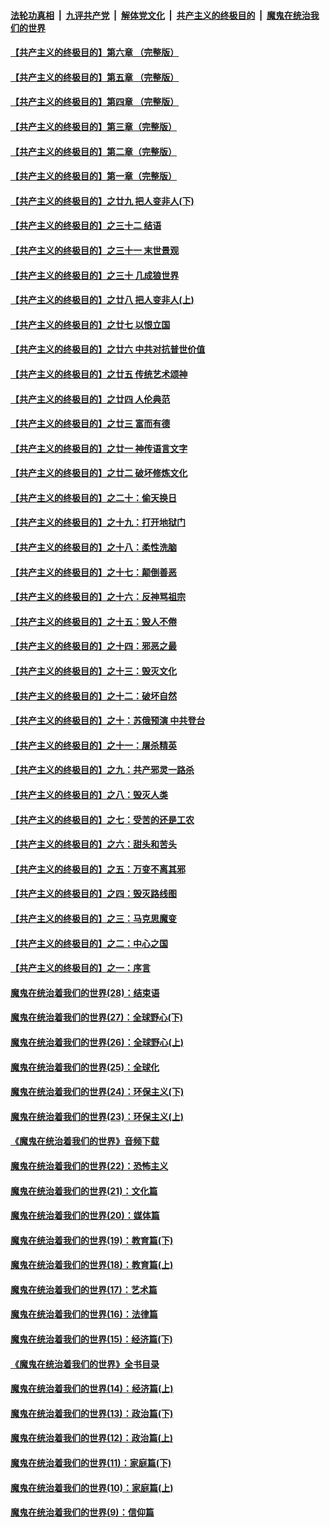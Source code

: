 ####  [法轮功真相](../../../../basic/blob/master/README.md?t=05162231) &nbsp;|&nbsp; [九评共产党](../../../../9ping.md/blob/master/README.md?t=05162231) &nbsp;|&nbsp; [解体党文化](../../../../jtdwh.md/blob/master/README.md?t=05162231)  &nbsp;|&nbsp; [共产主义的终极目的](../../../../gczydzjmd.md/blob/master/README.md?t=05162231) &nbsp;|&nbsp; [魔鬼在统治我们的世界](../../../../mgztzwmdsj.md/blob/master/README.md?t=05162231) 

#### [【共产主义的终极目的】第六章 （完整版）](../pages/nsc422/n11428913.md?t=05162231) 

#### [【共产主义的终极目的】第五章 （完整版）](../pages/nsc422/n11428912.md?t=05162231) 

#### [【共产主义的终极目的】第四章 （完整版）](../pages/nsc422/n11428907.md?t=05162231) 

#### [【共产主义的终极目的】第三章（完整版）](../pages/nsc422/n11428848.md?t=05162231) 

#### [【共产主义的终极目的】第二章（完整版）](../pages/nsc422/n11428831.md?t=05162231) 

#### [【共产主义的终极目的】第一章（完整版）](../pages/nsc422/n11417651.md?t=05162231) 

#### [【共产主义的终极目的】之廿九 把人变非人(下)](../pages/nsc422/n11344140.md?t=05162231) 

#### [【共产主义的终极目的】之三十二 结语](../pages/nsc422/n11360535.md?t=05162231) 

#### [【共产主义的终极目的】之三十一 末世景观](../pages/nsc422/n11351129.md?t=05162231) 

#### [【共产主义的终极目的】之三十 几成狼世界](../pages/nsc422/n11348280.md?t=05162231) 

#### [【共产主义的终极目的】之廿八 把人变非人(上)](../pages/nsc422/n11340492.md?t=05162231) 

#### [【共产主义的终极目的】之廿七 以恨立国](../pages/nsc422/n11336944.md?t=05162231) 

#### [【共产主义的终极目的】之廿六 中共对抗普世价值](../pages/nsc422/n11324785.md?t=05162231) 

#### [【共产主义的终极目的】之廿五 传统艺术颂神](../pages/nsc422/n11296396.md?t=05162231) 

#### [【共产主义的终极目的】之廿四 人伦典范](../pages/nsc422/n11296397.md?t=05162231) 

#### [【共产主义的终极目的】之廿三 富而有德](../pages/nsc422/n11283598.md?t=05162231) 

#### [【共产主义的终极目的】之廿一 神传语言文字](../pages/nsc422/n11263265.md?t=05162231) 

#### [【共产主义的终极目的】之廿二 破坏修炼文化](../pages/nsc422/n11245728.md?t=05162231) 

#### [【共产主义的终极目的】之二十：偷天换日](../pages/nsc422/n11238846.md?t=05162231) 

#### [【共产主义的终极目的】之十九：打开地狱门](../pages/nsc422/n11206376.md?t=05162231) 

#### [【共产主义的终极目的】之十八：柔性洗脑](../pages/nsc422/n11199994.md?t=05162231) 

#### [【共产主义的终极目的】之十七：颠倒善恶](../pages/nsc422/n11179782.md?t=05162231) 

#### [【共产主义的终极目的】之十六：反神骂祖宗](../pages/nsc422/n11166798.md?t=05162231) 

#### [【共产主义的终极目的】之十五：毁人不倦](../pages/nsc422/n11166792.md?t=05162231) 

#### [【共产主义的终极目的】之十四：邪恶之最](../pages/nsc422/n11150249.md?t=05162231) 

#### [【共产主义的终极目的】之十三：毁灭文化](../pages/nsc422/n11135227.md?t=05162231) 

#### [【共产主义的终极目的】之十二：破坏自然](../pages/nsc422/n11135214.md?t=05162231) 

#### [【共产主义的终极目的】之十：苏俄预演 中共登台](../pages/nsc422/n11118424.md?t=05162231) 

#### [【共产主义的终极目的】之十一：屠杀精英](../pages/nsc422/n11118442.md?t=05162231) 

#### [【共产主义的终极目的】之九：共产邪灵一路杀](../pages/nsc422/n11114139.md?t=05162231) 

#### [【共产主义的终极目的】之八：毁灭人类](../pages/nsc422/n11108503.md?t=05162231) 

#### [【共产主义的终极目的】之七：受苦的还是工农](../pages/nsc422/n11101809.md?t=05162231) 

#### [【共产主义的终极目的】之六：甜头和苦头](../pages/nsc422/n11096971.md?t=05162231) 

#### [【共产主义的终极目的】之五：万变不离其邪](../pages/nsc422/n11091285.md?t=05162231) 

#### [【共产主义的终极目的】之四：毁灭路线图](../pages/nsc422/n11086284.md?t=05162231) 

#### [【共产主义的终极目的】之三：马克思魔变](../pages/nsc422/n11061941.md?t=05162231) 

#### [【共产主义的终极目的】之二：中心之国](../pages/nsc422/n11047728.md?t=05162231) 

#### [【共产主义的终极目的】之一：序言](../pages/nsc422/n11086077.md?t=05162231) 

#### [魔鬼在统治着我们的世界(28)：结束语](../pages/nsc422/n10936246.md?t=05162231) 

#### [魔鬼在统治着我们的世界(27)：全球野心(下)](../pages/nsc422/n10928319.md?t=05162231) 

#### [魔鬼在统治着我们的世界(26)：全球野心(上)](../pages/nsc422/n10900318.md?t=05162231) 

#### [魔鬼在统治着我们的世界(25)：全球化](../pages/nsc422/n10788205.md?t=05162231) 

#### [魔鬼在统治着我们的世界(24)：环保主义(下)](../pages/nsc422/n10695307.md?t=05162231) 

#### [魔鬼在统治着我们的世界(23)：环保主义(上)](../pages/nsc422/n10688613.md?t=05162231) 

#### [《魔鬼在统治着我们的世界》音频下载](../pages/nsc422/n10635553.md?t=05162231) 

#### [魔鬼在统治着我们的世界(22)：恐怖主义](../pages/nsc422/n10614727.md?t=05162231) 

#### [魔鬼在统治着我们的世界(21)：文化篇](../pages/nsc422/n10597706.md?t=05162231) 

#### [魔鬼在统治着我们的世界(20)：媒体篇](../pages/nsc422/n10586579.md?t=05162231) 

#### [魔鬼在统治着我们的世界(19)：教育篇(下)](../pages/nsc422/n10564808.md?t=05162231) 

#### [魔鬼在统治着我们的世界(18)：教育篇(上)](../pages/nsc422/n10526970.md?t=05162231) 

#### [魔鬼在统治着我们的世界(17)：艺术篇](../pages/nsc422/n10499093.md?t=05162231) 

#### [魔鬼在统治着我们的世界(16)：法律篇](../pages/nsc422/n10485969.md?t=05162231) 

#### [魔鬼在统治着我们的世界(15)：经济篇(下)](../pages/nsc422/n10469975.md?t=05162231) 

#### [《魔鬼在统治着我们的世界》全书目录](../pages/nsc422/n10464261.md?t=05162231) 

#### [魔鬼在统治着我们的世界(14)：经济篇(上)](../pages/nsc422/n10457370.md?t=05162231) 

#### [魔鬼在统治着我们的世界(13)：政治篇(下)](../pages/nsc422/n10448270.md?t=05162231) 

#### [魔鬼在统治着我们的世界(12)：政治篇(上)](../pages/nsc422/n10444576.md?t=05162231) 

#### [魔鬼在统治着我们的世界(11)：家庭篇(下)](../pages/nsc422/n10440961.md?t=05162231) 

#### [魔鬼在统治着我们的世界(10)：家庭篇(上)](../pages/nsc422/n10435448.md?t=05162231) 

#### [魔鬼在统治着我们的世界(9)：信仰篇](../pages/nsc422/n10432159.md?t=05162231) 

